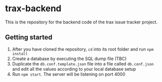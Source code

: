 # trax-backend

This is the repository for the backend code of the trax issue tracker project.

## Getting started

1. After you have cloned the repository, `cd` into its root folder and run `npm install`
2. Create a database by executing the SQL dump file (TBC)
3. Duplicate the `db.conf.template.json` file into a file called `db.conf.json` and edit
all the values according to your local database setup
4. Run `npm start`. The server will be listening on port 4000